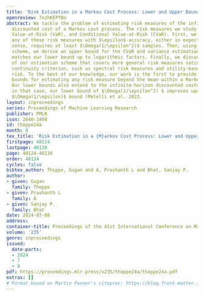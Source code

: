 ```yaml
---
title: 'Risk Estimation in a Markov Cost Process: Lower and Upper Bounds'
openreview: 7xzhKEPfBo
abstract: We tackle the problem of estimating risk measures of the infinite-horizon
  discounted cost of a Markov cost process. The risk measures we study include variance,
  Value-at-Risk (VaR), and Conditional Value-at-Risk (CVaR). First, we show that estimating
  any of these risk measures with $\epsilon$-accuracy, either in expected or high-probability
  sense, requires at least $\Omega(1/\epsilon^2)$ samples. Then, using a truncation
  scheme, we derive an upper bound for the CVaR and variance estimation. This bound
  matches our lower bound up to logarithmic factors. Finally, we discuss an extension
  of our estimation scheme that covers more general risk measures satisfying a certain
  continuity criterion, such as spectral risk measures and utility-based shortfall
  risk. To the best of our knowledge, our work is the first to provide lower and upper
  bounds for estimating any risk measure beyond the mean within a Markovian setting.
  Our lower bounds also extend to the infinite-horizon discounted costs’ mean. Even
  in that case, our lower bound of $\Omega(1/\epsilon^2) $ improves upon the existing
  $\Omega(1/\epsilon)$ bound (Metelli et al. 2023.
layout: inproceedings
series: Proceedings of Machine Learning Research
publisher: PMLR
issn: 2640-3498
id: thoppe24a
month: 0
tex_title: 'Risk Estimation in a {M}arkov Cost Process: Lower and Upper Bounds'
firstpage: 48124
lastpage: 48138
page: 48124-48138
order: 48124
cycles: false
bibtex_author: Thoppe, Gugan and A, Prashanth L and Bhat, Sanjay P.
author:
- given: Gugan
  family: Thoppe
- given: Prashanth L
  family: A
- given: Sanjay P.
  family: Bhat
date: 2024-07-08
address:
container-title: Proceedings of the 41st International Conference on Machine Learning
volume: '235'
genre: inproceedings
issued:
  date-parts:
  - 2024
  - 7
  - 8
pdf: https://proceedings.mlr.press/v235/thoppe24a/thoppe24a.pdf
extras: []
# Format based on Martin Fenner's citeproc: https://blog.front-matter.io/posts/citeproc-yaml-for-bibliographies/
---
```

